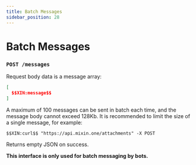 ```yaml
---
title: Batch Messages
sidebar_position: 28
---
```


# Batch Messages

### `POST /messages`

Request body data is a message array:

```json
[
  $$XIN:message$$
]
```

A maximum of 100 messages can be sent in batch each time, and the message body cannot exceed 128Kb. It is recommended to limit the size of a single message, for example:

```
$$XIN:curl$$ "https://api.mixin.one/attachments" -X POST
```

Returns empty JSON on success.

**This interface is only used for batch messaging by bots.**
